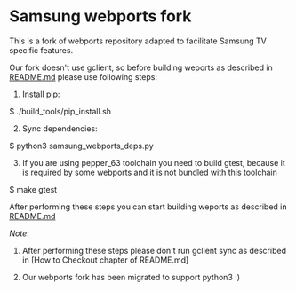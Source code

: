 Samsung webports fork
=====================

This is a fork of webports repository adapted to facilitate Samsung TV
specific features.

Our fork doesn't use gclient, so before building weports as described in
[README.md](./README.md) please use following steps:

1. Install pip:

$ ./build_tools/pip_install.sh

2. Sync dependencies:

$ python3 samsung_webports_deps.py

3. If you are using pepper_63 toolchain you need to build gtest, because it
is required by some webports and it is not bundled with this toolchain

$ make gtest

After performing these steps you can start building weports as described
in [README.md](./README.md)

*Note*:

1. After performing these steps please don't run gclient sync as described
in [How to Checkout chapter of README.md]

2. Our webports fork has been migrated to support python3 :)

